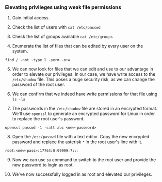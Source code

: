 
### Elevating privileges using weak file permissions 

1. Gain initial access.

2. Check the list of users with `cat /etc/passwd`

3. Check the list of groups available `cat /etc/groups`

4. Enumerate the list of files that can be edited by every user on the system. 
```
find / -not -type l -perm -o+w 
```

5. We can now look for files that we can edit and use to our advantage in order to elevate our privileges. In our case, we have write access to the `/etc/shadow` file. This poses a huge security risk, as we can change the password of the root user.

6. We can confirm that we indeed have write permissions for that file using `ls -la`.

7. The passwords in the `/etc/shadow` file are stored in an encrypted format. We'll use `openssl` to generate an encrypted password for Linux in order to replace the root user's password. 
```
openssl passwd -1 -salt abc <new-password>
```

8. Open the `/etc/passwd` file with a text editor. Copy the new encrypted password and replace the asterisk `*` in the root user's line with it.
```
root:<new-pass>:17764:0:99999:7:::
```

9. Now we can use `su` command to switch to the root user and provide the new password to login as root. 

10. We've now successfully logged in as root and elevated our privileges. 

